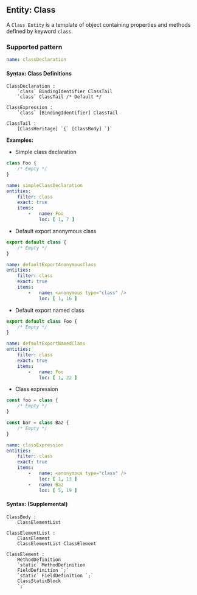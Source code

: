 ## Entity: Class

A `Class Entity` is a template of object containing properties
and methods defined by keyword `class`.

### Supported pattern

```yaml
name: classDeclaration
```

#### Syntax: Class Definitions

```text
ClassDeclaration :
    `class` BindingIdentifier ClassTail
    `class` ClassTail /* Default */

ClassExpression :
    `class` [BindingIdentifier] ClassTail

ClassTail :
    [ClassHeritage] `{` [ClassBody] `}`
```

**Examples:**

* Simple class declaration

```js
class Foo {
    /* Empty */
}
```

```yaml
name: simpleClassDeclaration
entities:
    filter: class
    exact: true
    items:
        -   name: Foo
            loc: [ 1, 7 ]
```

* Default export anonymous class

```js
export default class {
    /* Empty */
}
```

```yaml
name: defaultExportAnonymousClass
entities:
    filter: class
    exact: true
    items:
        -   name: <anonymous type="class" />
            loc: [ 1, 16 ]
```

* Default export named class

```js
export default class Foo {
    /* Empty */
}
```

```yaml
name: defaultExportNamedClass
entities:
    filter: class
    exact: true
    items:
        -   name: Foo
            loc: [ 1, 22 ]
```

* Class expression

```js
const foo = class {
    /* Empty */
}

const bar = class Baz {
    /* Empty */
}
```

```yaml
name: classExpression
entities:
    filter: class
    exact: true
    items:
        -   name: <anonymous type="class" />
            loc: [ 1, 13 ]
        -   name: Baz
            loc: [ 5, 19 ]
```

#### Syntax: (Supplemental)

```text
ClassBody :
    ClassElementList

ClassElementList :
    ClassElement
    ClassElementList ClassElement

ClassElement :
    MethodDefinition
    `static` MethodDefinition
    FieldDefinition `;`
    `static` FieldDefinition `;`
    ClassStaticBlock
    `;`
```
